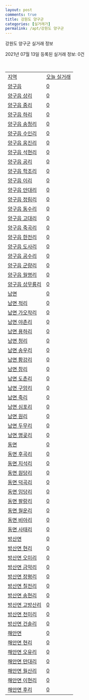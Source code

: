```yaml
---
layout: post
comments: true
title: 강원도 양구군
categories: [실거래가]
permalink: /apt/강원도 양구군
---
```


강원도 양구군 실거래 정보

2021년 07월 13일 등록된 실거래 정보: 0건

<script type="text/javascript">
  google.charts.load('current', {'packages':['corechart']});
  google.charts.setOnLoadCallback(drawChart);

  function drawChart() {
    var data = google.visualization.arrayToDataTable([['거래일', '매매', '전월세', '전매'], ['20-07', 6, 4, 0], ['20-08', 3, 2, 0], ['20-09', 2, 4, 0], ['20-10', 4, 4, 0], ['20-11', 4, 2, 0], ['20-12', 3, 5, 0], ['21-01', 9, 2, 0], ['21-02', 17, 3, 0], ['21-03', 7, 4, 0], ['21-04', 8, 2, 0], ['21-05', 9, 0, 0], ['21-06', 2, 1, 0], ['21-07', 1, 0, 0]]);

    var options = {
      title: '최근 1년간 유형별 거래량 추이',
      legend: { position: 'bottom' }
    };

    var chart = new google.visualization.LineChart(document.getElementById('columnchart_material'));
    chart.draw(data, (options));
  }
</script>

<div id="columnchart_material" style="width: 95%; margin-left: -35px"></div>
<br>
<table class="sortable">
  <tr>
    <td><a href="#">지역</a></td>
    <td><a href="#">오늘 실거래</a></td>
  </tr>

  
  <tr class="item">
    <td><a href="강원도 양구군 양구읍">양구읍</a></td>
    <td><a href="강원도 양구군 양구읍">0</a></td>
  </tr>
    

  <tr class="item">
    <td><a href="강원도 양구군 양구읍 상리">양구읍 상리</a></td>
    <td><a href="강원도 양구군 양구읍 상리">0</a></td>
  </tr>
    

  <tr class="item">
    <td><a href="강원도 양구군 양구읍 중리">양구읍 중리</a></td>
    <td><a href="강원도 양구군 양구읍 중리">0</a></td>
  </tr>
    

  <tr class="item">
    <td><a href="강원도 양구군 양구읍 하리">양구읍 하리</a></td>
    <td><a href="강원도 양구군 양구읍 하리">0</a></td>
  </tr>
    

  <tr class="item">
    <td><a href="강원도 양구군 양구읍 송청리">양구읍 송청리</a></td>
    <td><a href="강원도 양구군 양구읍 송청리">0</a></td>
  </tr>
    

  <tr class="item">
    <td><a href="강원도 양구군 양구읍 수인리">양구읍 수인리</a></td>
    <td><a href="강원도 양구군 양구읍 수인리">0</a></td>
  </tr>
    

  <tr class="item">
    <td><a href="강원도 양구군 양구읍 웅진리">양구읍 웅진리</a></td>
    <td><a href="강원도 양구군 양구읍 웅진리">0</a></td>
  </tr>
    

  <tr class="item">
    <td><a href="강원도 양구군 양구읍 석현리">양구읍 석현리</a></td>
    <td><a href="강원도 양구군 양구읍 석현리">0</a></td>
  </tr>
    

  <tr class="item">
    <td><a href="강원도 양구군 양구읍 공리">양구읍 공리</a></td>
    <td><a href="강원도 양구군 양구읍 공리">0</a></td>
  </tr>
    

  <tr class="item">
    <td><a href="강원도 양구군 양구읍 학조리">양구읍 학조리</a></td>
    <td><a href="강원도 양구군 양구읍 학조리">0</a></td>
  </tr>
    

  <tr class="item">
    <td><a href="강원도 양구군 양구읍 이리">양구읍 이리</a></td>
    <td><a href="강원도 양구군 양구읍 이리">0</a></td>
  </tr>
    

  <tr class="item">
    <td><a href="강원도 양구군 양구읍 안대리">양구읍 안대리</a></td>
    <td><a href="강원도 양구군 양구읍 안대리">0</a></td>
  </tr>
    

  <tr class="item">
    <td><a href="강원도 양구군 양구읍 정림리">양구읍 정림리</a></td>
    <td><a href="강원도 양구군 양구읍 정림리">0</a></td>
  </tr>
    

  <tr class="item">
    <td><a href="강원도 양구군 양구읍 동수리">양구읍 동수리</a></td>
    <td><a href="강원도 양구군 양구읍 동수리">0</a></td>
  </tr>
    

  <tr class="item">
    <td><a href="강원도 양구군 양구읍 고대리">양구읍 고대리</a></td>
    <td><a href="강원도 양구군 양구읍 고대리">0</a></td>
  </tr>
    

  <tr class="item">
    <td><a href="강원도 양구군 양구읍 죽곡리">양구읍 죽곡리</a></td>
    <td><a href="강원도 양구군 양구읍 죽곡리">0</a></td>
  </tr>
    

  <tr class="item">
    <td><a href="강원도 양구군 양구읍 한전리">양구읍 한전리</a></td>
    <td><a href="강원도 양구군 양구읍 한전리">0</a></td>
  </tr>
    

  <tr class="item">
    <td><a href="강원도 양구군 양구읍 도사리">양구읍 도사리</a></td>
    <td><a href="강원도 양구군 양구읍 도사리">0</a></td>
  </tr>
    

  <tr class="item">
    <td><a href="강원도 양구군 양구읍 공수리">양구읍 공수리</a></td>
    <td><a href="강원도 양구군 양구읍 공수리">0</a></td>
  </tr>
    

  <tr class="item">
    <td><a href="강원도 양구군 양구읍 군량리">양구읍 군량리</a></td>
    <td><a href="강원도 양구군 양구읍 군량리">0</a></td>
  </tr>
    

  <tr class="item">
    <td><a href="강원도 양구군 양구읍 월명리">양구읍 월명리</a></td>
    <td><a href="강원도 양구군 양구읍 월명리">0</a></td>
  </tr>
    

  <tr class="item">
    <td><a href="강원도 양구군 양구읍 상무룡리">양구읍 상무룡리</a></td>
    <td><a href="강원도 양구군 양구읍 상무룡리">0</a></td>
  </tr>
    

  <tr class="item">
    <td><a href="강원도 양구군 남면">남면</a></td>
    <td><a href="강원도 양구군 남면">0</a></td>
  </tr>
    

  <tr class="item">
    <td><a href="강원도 양구군 남면 적리">남면 적리</a></td>
    <td><a href="강원도 양구군 남면 적리">0</a></td>
  </tr>
    

  <tr class="item">
    <td><a href="강원도 양구군 남면 가오작리">남면 가오작리</a></td>
    <td><a href="강원도 양구군 남면 가오작리">0</a></td>
  </tr>
    

  <tr class="item">
    <td><a href="강원도 양구군 남면 야촌리">남면 야촌리</a></td>
    <td><a href="강원도 양구군 남면 야촌리">0</a></td>
  </tr>
    

  <tr class="item">
    <td><a href="강원도 양구군 남면 용하리">남면 용하리</a></td>
    <td><a href="강원도 양구군 남면 용하리">0</a></td>
  </tr>
    

  <tr class="item">
    <td><a href="강원도 양구군 남면 청리">남면 청리</a></td>
    <td><a href="강원도 양구군 남면 청리">0</a></td>
  </tr>
    

  <tr class="item">
    <td><a href="강원도 양구군 남면 송우리">남면 송우리</a></td>
    <td><a href="강원도 양구군 남면 송우리">0</a></td>
  </tr>
    

  <tr class="item">
    <td><a href="강원도 양구군 남면 황강리">남면 황강리</a></td>
    <td><a href="강원도 양구군 남면 황강리">0</a></td>
  </tr>
    

  <tr class="item">
    <td><a href="강원도 양구군 남면 창리">남면 창리</a></td>
    <td><a href="강원도 양구군 남면 창리">0</a></td>
  </tr>
    

  <tr class="item">
    <td><a href="강원도 양구군 남면 도촌리">남면 도촌리</a></td>
    <td><a href="강원도 양구군 남면 도촌리">0</a></td>
  </tr>
    

  <tr class="item">
    <td><a href="강원도 양구군 남면 구암리">남면 구암리</a></td>
    <td><a href="강원도 양구군 남면 구암리">0</a></td>
  </tr>
    

  <tr class="item">
    <td><a href="강원도 양구군 남면 죽리">남면 죽리</a></td>
    <td><a href="강원도 양구군 남면 죽리">0</a></td>
  </tr>
    

  <tr class="item">
    <td><a href="강원도 양구군 남면 심포리">남면 심포리</a></td>
    <td><a href="강원도 양구군 남면 심포리">0</a></td>
  </tr>
    

  <tr class="item">
    <td><a href="강원도 양구군 남면 원리">남면 원리</a></td>
    <td><a href="강원도 양구군 남면 원리">0</a></td>
  </tr>
    

  <tr class="item">
    <td><a href="강원도 양구군 남면 두무리">남면 두무리</a></td>
    <td><a href="강원도 양구군 남면 두무리">0</a></td>
  </tr>
    

  <tr class="item">
    <td><a href="강원도 양구군 남면 명곶리">남면 명곶리</a></td>
    <td><a href="강원도 양구군 남면 명곶리">0</a></td>
  </tr>
    

  <tr class="item">
    <td><a href="강원도 양구군 동면">동면</a></td>
    <td><a href="강원도 양구군 동면">0</a></td>
  </tr>
    

  <tr class="item">
    <td><a href="강원도 양구군 동면 후곡리">동면 후곡리</a></td>
    <td><a href="강원도 양구군 동면 후곡리">0</a></td>
  </tr>
    

  <tr class="item">
    <td><a href="강원도 양구군 동면 지석리">동면 지석리</a></td>
    <td><a href="강원도 양구군 동면 지석리">0</a></td>
  </tr>
    

  <tr class="item">
    <td><a href="강원도 양구군 동면 원당리">동면 원당리</a></td>
    <td><a href="강원도 양구군 동면 원당리">0</a></td>
  </tr>
    

  <tr class="item">
    <td><a href="강원도 양구군 동면 덕곡리">동면 덕곡리</a></td>
    <td><a href="강원도 양구군 동면 덕곡리">0</a></td>
  </tr>
    

  <tr class="item">
    <td><a href="강원도 양구군 동면 임당리">동면 임당리</a></td>
    <td><a href="강원도 양구군 동면 임당리">0</a></td>
  </tr>
    

  <tr class="item">
    <td><a href="강원도 양구군 동면 팔랑리">동면 팔랑리</a></td>
    <td><a href="강원도 양구군 동면 팔랑리">0</a></td>
  </tr>
    

  <tr class="item">
    <td><a href="강원도 양구군 동면 월운리">동면 월운리</a></td>
    <td><a href="강원도 양구군 동면 월운리">0</a></td>
  </tr>
    

  <tr class="item">
    <td><a href="강원도 양구군 동면 비아리">동면 비아리</a></td>
    <td><a href="강원도 양구군 동면 비아리">0</a></td>
  </tr>
    

  <tr class="item">
    <td><a href="강원도 양구군 동면 사태리">동면 사태리</a></td>
    <td><a href="강원도 양구군 동면 사태리">0</a></td>
  </tr>
    

  <tr class="item">
    <td><a href="강원도 양구군 방산면">방산면</a></td>
    <td><a href="강원도 양구군 방산면">0</a></td>
  </tr>
    

  <tr class="item">
    <td><a href="강원도 양구군 방산면 현리">방산면 현리</a></td>
    <td><a href="강원도 양구군 방산면 현리">0</a></td>
  </tr>
    

  <tr class="item">
    <td><a href="강원도 양구군 방산면 오미리">방산면 오미리</a></td>
    <td><a href="강원도 양구군 방산면 오미리">0</a></td>
  </tr>
    

  <tr class="item">
    <td><a href="강원도 양구군 방산면 금악리">방산면 금악리</a></td>
    <td><a href="강원도 양구군 방산면 금악리">0</a></td>
  </tr>
    

  <tr class="item">
    <td><a href="강원도 양구군 방산면 장평리">방산면 장평리</a></td>
    <td><a href="강원도 양구군 방산면 장평리">0</a></td>
  </tr>
    

  <tr class="item">
    <td><a href="강원도 양구군 방산면 칠전리">방산면 칠전리</a></td>
    <td><a href="강원도 양구군 방산면 칠전리">0</a></td>
  </tr>
    

  <tr class="item">
    <td><a href="강원도 양구군 방산면 송현리">방산면 송현리</a></td>
    <td><a href="강원도 양구군 방산면 송현리">0</a></td>
  </tr>
    

  <tr class="item">
    <td><a href="강원도 양구군 방산면 고방산리">방산면 고방산리</a></td>
    <td><a href="강원도 양구군 방산면 고방산리">0</a></td>
  </tr>
    

  <tr class="item">
    <td><a href="강원도 양구군 방산면 천미리">방산면 천미리</a></td>
    <td><a href="강원도 양구군 방산면 천미리">0</a></td>
  </tr>
    

  <tr class="item">
    <td><a href="강원도 양구군 방산면 건솔리">방산면 건솔리</a></td>
    <td><a href="강원도 양구군 방산면 건솔리">0</a></td>
  </tr>
    

  <tr class="item">
    <td><a href="강원도 양구군 해안면">해안면</a></td>
    <td><a href="강원도 양구군 해안면">0</a></td>
  </tr>
    

  <tr class="item">
    <td><a href="강원도 양구군 해안면 현리">해안면 현리</a></td>
    <td><a href="강원도 양구군 해안면 현리">0</a></td>
  </tr>
    

  <tr class="item">
    <td><a href="강원도 양구군 해안면 오유리">해안면 오유리</a></td>
    <td><a href="강원도 양구군 해안면 오유리">0</a></td>
  </tr>
    

  <tr class="item">
    <td><a href="강원도 양구군 해안면 만대리">해안면 만대리</a></td>
    <td><a href="강원도 양구군 해안면 만대리">0</a></td>
  </tr>
    

  <tr class="item">
    <td><a href="강원도 양구군 해안면 월산리">해안면 월산리</a></td>
    <td><a href="강원도 양구군 해안면 월산리">0</a></td>
  </tr>
    

  <tr class="item">
    <td><a href="강원도 양구군 해안면 이현리">해안면 이현리</a></td>
    <td><a href="강원도 양구군 해안면 이현리">0</a></td>
  </tr>
    

  <tr class="item">
    <td><a href="강원도 양구군 해안면 후리">해안면 후리</a></td>
    <td><a href="강원도 양구군 해안면 후리">0</a></td>
  </tr>
    


</table>


    